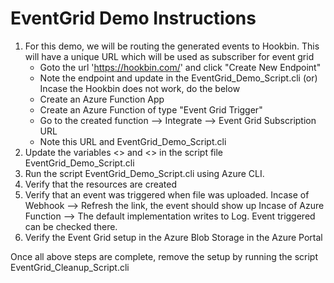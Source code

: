 # EventGrid Demo Instructions

1) For this demo, we will be routing the generated events to Hookbin. This will have a unique URL which will be used as subscriber for event grid
   - Goto the url 'https://hookbin.com/' and click "Create New Endpoint"
   - Note the endpoint and update in the EventGrid_Demo_Script.cli
							(or)
   Incase the Hookbin does not work, do the below
   - Create an Azure Function App
   - Create an Azure Function of type "Event Grid Trigger"
   - Go to the created function --> Integrate --> Event Grid Subscription URL
   - Note this URL and EventGrid_Demo_Script.cli
2) Update the variables <<Subscription-ID>> and <<End Point Url>> in the script file EventGrid_Demo_Script.cli
3) Run the script EventGrid_Demo_Script.cli using Azure CLI. 
4) Verify that the resources are created 
5) Verify that an event was triggered when file was uploaded.
   Incase of Webhook --> Refresh the link, the event should show up
   Incase of Azure Function --> The default implementation writes to Log. Event triggered can be checked there.
6) Verify the Event Grid setup in the Azure Blob Storage in the Azure Portal


Once all above steps are complete, remove the setup by running the script EventGrid_Cleanup_Script.cli














